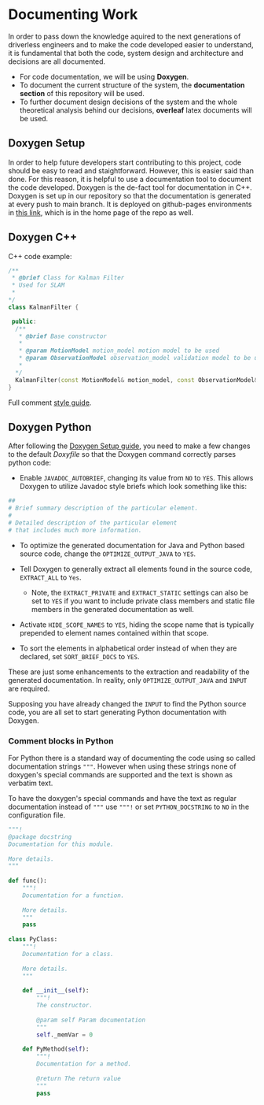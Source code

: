 # Documenting Work

In order to pass down the knowledge aquired to the next generations of driverless engineers and to make the code developed easier to understand, it is fundamental that both the code, system design and architecture and decisions are all documented.

- For code documentation, we will be using **Doxygen**. 
- To document the current structure of the system, the **documentation section** of this repository will be used. 
- To further document design decisions of the system and the whole theoretical analysis behind our decisions, **overleaf** latex documents will be used.

## Doxygen Setup

In order to help future developers start contributing to this project, code should be easy to read and staightforward. However, this is easier said than done. For this reason, it is helpful to use a documentation tool to document the code developed. Doxygen is the de-fact tool for documentation in C++. Doxygen is set up in our repository so that the documentation is generated at every push to main branch. It is deployed on github-pages environments in [this link](https://fs-feup.github.io/autonomous-systems/), which is in the home page of the repo as well.


## Doxygen C++

C++ code example:
```c++
/**
 * @brief Class for Kalman Filter
 * Used for SLAM
 * 
*/
class KalmanFilter {

 public:
  /**
   * @brief Base constructor
   * 
   * @param MotionModel motion_model motion model to be used
   * @param ObservationModel observation_model validation model to be used
   * 
  */ 
  KalmanFilter(const MotionModel& motion_model, const ObservationModel& observation_model);
}

```

Full comment [style guide](https://micro-os-plus.github.io/develop/doxygen-style-guide/).


## Doxygen Python

After following the [Doxygen Setup guide](#doxygen-setup), you need to make a few changes to the default *Doxyfile* so that the Doxygen command correctly parses python code:

- Enable `JAVADOC_AUTOBRIEF`, changing its value from `NO` to `YES`. This allows Doxygen to utilize Javadoc style briefs which look something like this:

```py
##
# Brief summary description of the particular element.
#
# Detailed description of the particular element
# that includes much more information.
```

- To optimize the generated documentation for Java and Python based source code, change the `OPTIMIZE_OUTPUT_JAVA` to `YES`.

- Tell Doxygen to generally extract all elements found in the source code, `EXTRACT_ALL` to `Yes`.

   - Note, the `EXTRACT_PRIVATE` and `EXTRACT_STATIC` settings can also be set to `YES` if you want to include private class members and static file members in the generated documentation as well.

- Activate `HIDE_SCOPE_NAMES` to `YES`, hiding the scope name that is typically prepended to element names contained within that scope.

- To sort the elements in alphabetical order instead of when they are declared, set `SORT_BRIEF_DOCS` to `YES`.

These are just some enhancements to the extraction and readability of the generated documentation. In reality, only `OPTIMIZE_OUTPUT_JAVA` and `INPUT` are required.

Supposing you have already changed the `INPUT` to find the Python source code, you are all set to start generating Python documentation with Doxygen.

### Comment blocks in Python

For Python there is a standard way of documenting the code using so called documentation strings `"""`. However when using these strings none of doxygen's special commands are supported and the text is shown as verbatim text.

To have the doxygen's special commands and have the text as regular documentation instead of `"""` use `"""!` or set `PYTHON_DOCSTRING` to `NO` in the configuration file.

```py
"""!
@package docstring
Documentation for this module.
 
More details.
"""
 
def func():
    """!
    Documentation for a function.
 
    More details.
    """
    pass
 
class PyClass:
    """!
    Documentation for a class.
 
    More details.
    """
   
    def __init__(self):
        """!
        The constructor.
        
        @param self Param documentation
        """
        self._memVar = 0
   
    def PyMethod(self):
        """!
        Documentation for a method.
        
        @return The return value
        """
        pass
```
